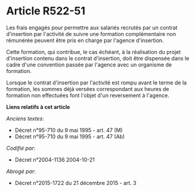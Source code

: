 # Article R522-51

Les frais engagés pour permettre aux salariés recrutés par un contrat d'insertion par l'activité de suivre une formation
complémentaire non rémunérée peuvent être pris en charge par l'agence d'insertion.

Cette formation, qui contribue, le cas échéant, à la réalisation du projet d'insertion contenu dans le contrat d'insertion,
doit être dispensée dans le cadre d'une convention passée par l'agence avec un organisme de formation.

Lorsque le contrat d'insertion par l'activité est rompu avant le terme de la formation, les sommes déjà versées correspondant
aux heures de formation non effectuées font l'objet d'un reversement à l'agence.

**Liens relatifs à cet article**

_Anciens textes_:

  - Décret n°95-710 du 9 mai 1995 - art. 47 (M)
  - Décret n°95-710 du 9 mai 1995 - art. 47 (Ab)

_Codifié par_:

  - Décret n°2004-1136 2004-10-21

_Abrogé par_:

  - Décret n°2015-1722 du 21 décembre 2015 - art. 3
